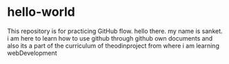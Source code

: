# hello-world
This repository is for practicing GitHub flow.
hello there.
my name is sanket. i am here to learn how to use github through github own documents and also its a part of the curriculum of theodinproject from where i am learning webDevelopment
